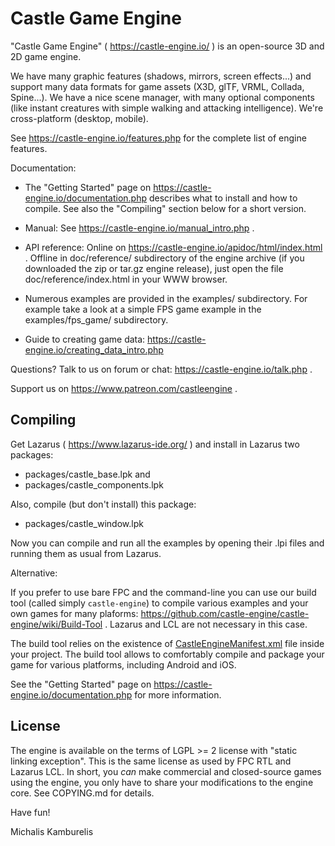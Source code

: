 Castle Game Engine
==================

"Castle Game Engine" ( https://castle-engine.io/ )
is an open-source 3D and 2D game engine.

We have many graphic features (shadows, mirrors, screen effects...)
and support many data formats for game assets (X3D, glTF, VRML, Collada, Spine...).
We have a nice scene manager, with many optional components
(like instant creatures with simple walking and attacking intelligence).
We're cross-platform (desktop, mobile).

See https://castle-engine.io/features.php
for the complete list of engine features.

Documentation:

- The "Getting Started" page on
  https://castle-engine.io/documentation.php
  describes what to install and how to compile.
  See also the "Compiling" section below for a short version.

- Manual: See https://castle-engine.io/manual_intro.php .

- API reference:
  Online on https://castle-engine.io/apidoc/html/index.html .
  Offline in doc/reference/ subdirectory of the engine archive
  (if you downloaded the zip or tar.gz engine release),
  just open the file doc/reference/index.html in your WWW browser.

- Numerous examples are provided in the examples/ subdirectory.
  For example take a look at a simple FPS game example in
  the examples/fps_game/ subdirectory.

- Guide to creating game data:
  https://castle-engine.io/creating_data_intro.php

Questions? Talk to us on forum or chat: https://castle-engine.io/talk.php .

Support us on https://www.patreon.com/castleengine .

Compiling
---------

Get Lazarus ( https://www.lazarus-ide.org/ )
and install in Lazarus two packages:

- packages/castle_base.lpk and
- packages/castle_components.lpk

Also, compile (but don't install) this package:

- packages/castle_window.lpk

Now you can compile and run all the examples by opening their .lpi files
and running them as usual from Lazarus.

Alternative:

If you prefer to use bare FPC and the command-line
you can use our build tool (called simply `castle-engine`)
to compile various examples and your own games for many plaforms:
https://github.com/castle-engine/castle-engine/wiki/Build-Tool .
Lazarus and LCL are not necessary in this case.

The build tool relies on the existence of [CastleEngineManifest.xml](https://github.com/castle-engine/castle-engine/wiki/CastleEngineManifest.xml-examples)
file inside your project. The build tool allows to comfortably
compile and package your game for various platforms,
including Android and iOS.

See the "Getting Started" page on
https://castle-engine.io/documentation.php
for more information.

License
-------

The engine is available on the terms of LGPL >= 2 license
with "static linking exception". This is the same license
as used by FPC RTL and Lazarus LCL. In short, you *can* make
commercial and closed-source games using the engine,
you only have to share your modifications to the engine core.
See COPYING.md for details.

Have fun!

Michalis Kamburelis
